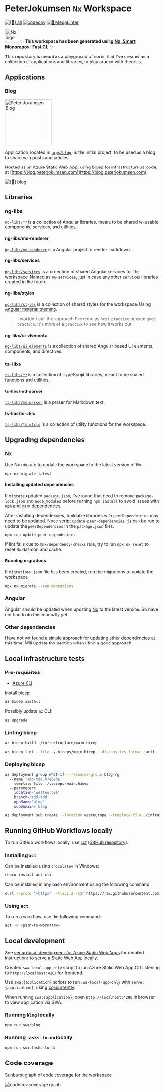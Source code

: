 # PeterJokumsen `Nx` Workspace

[![[🧪] all](https://github.com/peterjokumsen/peterjokumsen-nx-workspace/actions/workflows/ci-all.yml/badge.svg)](https://github.com/peterjokumsen/peterjokumsen-nx-workspace/actions/workflows/ci-all.yml) [![codecov](https://codecov.io/gh/peterjokumsen/peterjokumsen-nx-workspace/graph/badge.svg?token=0QX0KNI1R4)](https://codecov.io/gh/peterjokumsen/peterjokumsen-nx-workspace) [![🤖 MegaLinter](https://github.com/peterjokumsen/peterjokumsen-nx-workspace/actions/workflows/mega-linter.yml/badge.svg)](https://github.com/peterjokumsen/peterjokumsen-nx-workspace/actions/workflows/mega-linter.yml)

<a href="https://nx.dev" target="_blank" rel="noreferrer"><img alt="Nx logo" src="https://raw.githubusercontent.com/nrwl/nx/master/images/nx-logo.png" width="45"></a> ✨ **This workspace has been generated using [Nx, Smart Monorepos · Fast CI.](https://nx.dev)** ✨

This repository is meant as a playground of sorts, that I've created as a collection of applications and libraries, to play around with theories.

## Applications

### Blog

<a href="https://blog.peterjokumsen.com" target="_blank" rel="noreferrer"><img alt="Peter Jokumsen Blog" src="https://blog.peterjokumsen.com/assets/logo-150.webp" width="150"></a>

Application, located in [`apps/blog`](./apps/blog), is the initial project, to be used as a blog to share with posts and articles.

Hosted as an [Azure Static Web App](https://docs.microsoft.com/en-us/azure/static-web-apps/overview), using bicep for infrastructure as code, at [https://blog.peterjokumsen.com](https://blog.peterjokumsen.com).

[![[🚀] blog](https://github.com/peterjokumsen/peterjokumsen-nx-workspace/actions/workflows/deploy-blog.yml/badge.svg)](https://github.com/peterjokumsen/peterjokumsen-nx-workspace/actions/workflows/deploy-blog.yml)

## Libraries

### ng-libs

[`ng-libs/**`](./ng-libs/README.md) is a collection of Angular libraries, meant to be shared re-usable components, services, and utilities.

#### ng-libs/md-renderer

[`ng-libs/md-renderer`](./ng-libs/md-renderer/README.md) is a Angular project to render markdown.

#### ng-libs/services

[`ng-libs/services`](./ng-libs/services/README.md) is a collection of shared Angular services for the workspace. Named as `ng-services`, just in case any other `services` libraries created in the future.

#### ng-libs/styles

[`ng-libs/styles`](./ng-libs/styles/README.md) is a collection of shared styles for the workspace. Using [Angular material theming](https://v17.material.angular.io/guide/theming).

> I wouldn't call the approach I've done as `best practice` or even `good practice`. It's more of a `practice` to see how it works out.

#### ng-libs/ui-elements

[`ng-libs/ui-elements`](./ng-libs/ui-elements/README.md) is a collection of shared Angular based UI elements, components, and directives.

### ts-libs

[`ts-libs/**`](./ts-libs/README.md) is a collection of TypeScript libraries, meant to be shared functions and utilities.

#### ts-libs/md-parser

[`ts-libs/md-parser`](./ts-libs/md-parser/README.md) is a parser for Markdown text.

#### ts-libs/ts-utils

[`ts-libs/ts-utils`](./ts-libs/ts-utils/README.md) is a collection of utility functions for the workspace.

## Upgrading dependencies

### Nx

Use Nx migrate to update the workspace to the latest version of Nx.

```bash
npx nx migrate latest
```

#### Installing updated dependencies

If `migrate` updated `package.json`, I've found that need to remove `package-lock.json` and `node_modules` before running `npm install` to avoid issues with `npm` and `yarn` dependencies.

After installing dependencies, buildable libraries with `peerDependencies` may need to be updated. Node script `update-peer-dependencies.js` can be run to update the `peerDependencies` in the `package.json` files.

```bash
npm run update-peer-dependencies
```

If lint fails due to `@nx/dependency-checks` rule, try to run `npx nx reset` to reset `Nx` daemon and cache.

#### Running migrations

If `migrations.json` file has been created, run the migrations to update the workspace.

```bash
npx nx migrate --run-migrations
```

### Angular

Angular should be updated when updating [Nx](#nx) to the latest version. So have not had to do this manually yet.

### Other dependencies

Have not yet found a simple approach for updating other dependencies at this time. Will update this section when I find a good approach.

## Local infrastructure tests

### Pre-requisites

- [Azure CLI](https://docs.microsoft.com/en-us/cli/azure/install-azure-cli)

Install bicep:

```bash
az bicep install
```

Possibly update `az` CLI:

```bash
az upgrade
```

### Linting bicep

```bash
az bicep build ./infrastructure/main.bicep
```

```bash
az bicep lint --file ./.biceps/main.bicep --diagnostics-format sarif
```

### Deploying bicep

```bash
az deployment group what-if --resource-group blog-rg
  --name 'add-tdd.b7e69de'
  --template-file ./.biceps/main.bicep
  --parameters
    location='westeurope'
    branch='add-tdd'
    appName='blog'
    subDomain='blog'

az deployment sub create --location westeurope --template-file ./infrastructure/main.bicep
```

## Running GitHub Workflows locally

To run GitHub workflows locally, use [act](https://nektosact.com/) ([GitHub repository](https://github.com/nektos/act)).

### Installing `act`

Can be installed using `chocolatey` in Windows:

```bash
choco install act-cli
```

Can be installed in any bash environment using the following command:

```bash
curl --proto '=https' --tlsv1.2 -sSf https://raw.githubusercontent.com/nektos/act/master/install.sh | sudo bash
```

### Using `act`

To run a workflow, use the following command:

```bash
act -w <path-to-workflow>
```

## Local development

See [set up local development for Azure Static Web Apps](https://learn.microsoft.com/en-us/azure/static-web-apps/local-development) for detailed instructions to serve a Static Web App locally.

Created `swa-local-app-only` script to run Azure Static Web App CLI listening to `http://localhost:4200` for frontend.

Use `swa:{application}` scripts to run `swa-local-app-only` with `serve:{application}`, using [concurrently](https://www.npmjs.com/package/concurrently).

When running `swa:{application}`, open `http://localhost:4280` in browser to view application via SWA.

### Running `blog` locally

```bash
npm run swa:blog
```

### Running `tasks-to-do` locally

```bash
npm run swa:tasks-to-do
```

## Code coverage

Sunburst graph of code coverage for the workspace:

![codecov coverage graph](https://codecov.io/gh/peterjokumsen/peterjokumsen-nx-workspace/graphs/sunburst.svg?token=0QX0KNI1R4)
